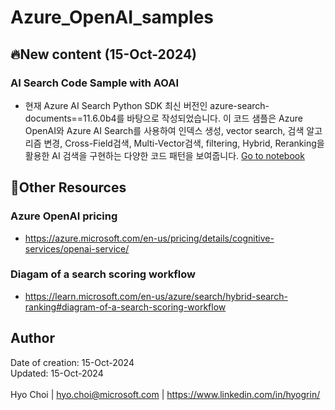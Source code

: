 # Azure_OpenAI_samples

## 🔥New content (15-Oct-2024)
### AI Search Code Sample with AOAI<br>
- 현재 Azure AI Search Python SDK 최신 버전인 azure-search-documents==11.6.0b4를 바탕으로 작성되었습니다. 이 코드 샘플은 Azure OpenAI와 Azure AI Search를 사용하여 인덱스 생성, vector search, 검색 알고리즘 변경, Cross-Field검색, Multi-Vector검색, filtering, Hybrid, Reranking을 활용한 AI 검색을 구현하는 다양한 코드 패턴을 보여줍니다. <a href="https://github.com/hyogrin/Azure_OpenAI_samples/blob/main/AI%20Search%20Code%20Sample%20with%20AOAI/AI%20Search%20Query%20Patterns.ipynb">Go to notebook</a>


## 🥇Other Resources

### Azure OpenAI pricing
- https://azure.microsoft.com/en-us/pricing/details/cognitive-services/openai-service/

### Diagam of a search scoring workflow
- https://learn.microsoft.com/en-us/azure/search/hybrid-search-ranking#diagram-of-a-search-scoring-workflow 



## Author
Date of creation: 15-Oct-2024<br>
Updated: 15-Oct-2024<br>
<br>
Hyo Choi | hyo.choi@microsoft.com | https://www.linkedin.com/in/hyogrin/ 